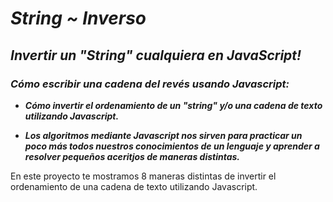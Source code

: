 # **_String ~ Inverso_**

## **_Invertir un "String" cualquiera en JavaScript!_**

### **_Cómo escribir una cadena del revés usando Javascript:_**

- **_Cómo invertir el ordenamiento de un "string" y/o una cadena de texto utilizando Javascript._**

- **_Los algoritmos mediante Javascript nos sirven para practicar un poco más todos nuestros conocimientos de un lenguaje y aprender a resolver pequeños aceritjos de maneras distintas._**

En este proyecto te mostramos 8 maneras distintas de invertir el ordenamiento de una cadena de texto utilizando Javascript.
